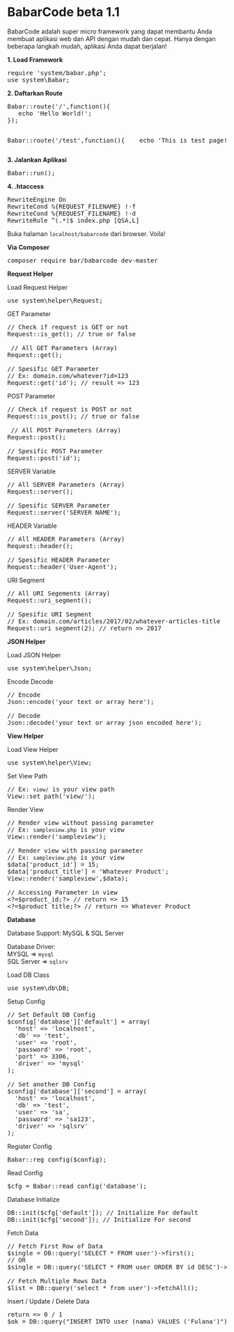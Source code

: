 # BabarCode beta 1.1
BabarCode adalah super micro framework yang dapat membantu Anda membuat aplikasi web dan API dengan mudah dan cepat. Hanya dengan beberapa langkah mudah, aplikasi Anda dapat berjalan!
<br>
<p><strong>1. Load Framework</strong></p>
<pre>
require 'system/babar.php';
use system\Babar;
</pre>
<p><strong>2. Daftarkan Route</strong></p>
<pre>
Babar::route('/',function(){
&nbsp;&nbsp;&nbsp;echo 'Hello World!';
});

Babar::route('/test',function(){
&nbsp;&nbsp;&nbsp;echo 'This is test page!';
});
</pre>
<p><strong>3. Jalankan Aplikasi</strong></p>
<pre>
Babar::run();
</pre>
<p><strong>4. .htaccess</strong></p>
<pre>
RewriteEngine On
RewriteCond %{REQUEST_FILENAME} !-f
RewriteCond %{REQUEST_FILENAME} !-d
RewriteRule ^(.*)$ index.php [QSA,L]
</pre>

Buka halaman <code>localhost/babarcode</code> dari browser.
Voila!

<p><strong>Via Composer</strong></p>
<pre>
composer require bar/babarcode dev-master
</pre>

<p><strong>Request Helper</strong></p>
Load Request Helper
<pre>
use system\helper\Request;
</pre>

GET Parameter
<pre>
// Check if request is GET or not
Request::is_get(); // true or false

 // All GET Parameters (Array)
Request::get(); 

// Spesific GET Parameter
// Ex: domain.com/whatever?id=123
Request::get('id'); // result => 123
</pre>

POST Parameter
<pre>
// Check if request is POST or not
Request::is_post(); // true or false

 // All POST Parameters (Array)
Request::post(); 

// Spesific POST Parameter
Request::post('id');
</pre>

SERVER Variable
<pre>
// All SERVER Parameters (Array)
Request::server(); 

// Spesific SERVER Parameter
Request::server('SERVER_NAME');
</pre>

HEADER Variable
<pre>
// All HEADER Parameters (Array)
Request::header(); 

// Spesific HEADER Parameter
Request::header('User-Agent');
</pre>

URI Segment
<pre>
// All URI Segements (Array)
Request::uri_segment(); 

// Spesific URI Segment
// Ex: domain.com/articles/2017/02/whatever-articles-title
Request::uri_segment(2); // return => 2017 
</pre>

<p><strong>JSON Helper</strong></p>
Load JSON Helper
<pre>
use system\helper\Json;
</pre>

Encode Decode
<pre>
// Encode
Json::encode('your text or array here'); 

// Decode
Json::decode('your text or array json encoded here');
</pre>

<p><strong>View Helper</strong></p>
Load View Helper
<pre>
use system\helper\View;
</pre>

Set View Path
<pre>
// Ex: <code>view/</code> is your view path 
View::set_path('view/');
</pre>

Render View
<pre>
// Render view without passing parameter
// Ex: <code>sampleview.php</code> is your view
View::render('sampleview');

// Render view with passing parameter
// Ex: <code>sampleview.php</code> is your view
$data['product_id'] = 15;
$data['product_title'] = 'Whatever Product';
View::render('sampleview',$data);

// Accessing Parameter in view
&lt;?=$product_id;?&gt; // return => 15
&lt;?=$product_title;?&gt; // return => Whatever Product
</pre>

<p><strong>Database</strong></p>
Database Support:
MySQL & SQL Server

Database Driver:
<br>
MYSQL => <code>mysql</code>
<br>
SQL Server => <code>sqlsrv</code>

Load DB Class
<pre>
use system\db\DB;
</pre>

Setup Config
<pre>
// Set Default DB Config
$config['database']['default'] = array(
  'host' => 'localhost',
  'db' => 'test',
  'user' => 'root',
  'password' => 'root',
  'port' => 3306,
  'driver' => 'mysql'
);

// Set another DB Config
$config['database']['second'] = array(
  'host' => 'localhost',
  'db' => 'test',
  'user' => 'sa',
  'password' => 'sa123',
  'driver' => 'sqlsrv'
);
</pre>

Register Config
<pre>
Babar::reg_config($config);
</pre>

Read Config
<pre>
$cfg = Babar::read_config('database');
</pre>

Database Initialize
<pre>
DB::init($cfg['default']); // Initialize For default
DB::init($cfg['second']); // Initialize For second
</pre>

Fetch Data
<pre>
// Fetch First Row of Data
$single = DB::query('SELECT * FROM user')->first();
// OR
$single = DB::query('SELECT * FROM user ORDER BY id DESC')->first();

// Fetch Multiple Rows Data
$list = DB::query('select * from user')->fetchAll();
</pre>

Insert / Update / Delete Data
<pre>
return => 0 / 1
$ok = DB::query("INSERT INTO user (nama) VALUES ('Fulana')")->result();
</pre>
